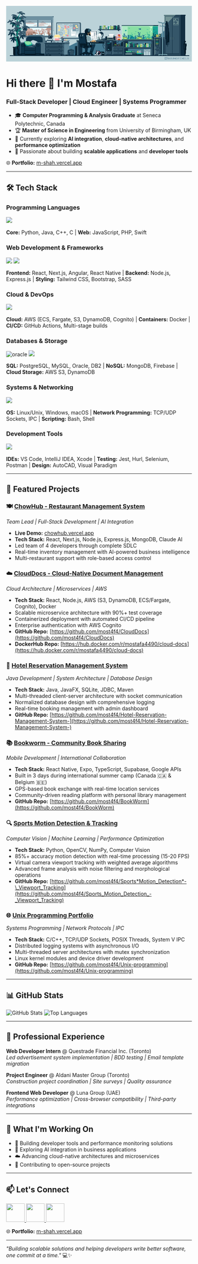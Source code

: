 ![MasterHead](/assets/1.gif)

# Hi there 👋 I'm Mostafa

### Full-Stack Developer | Cloud Engineer | Systems Programmer

- 🎓 **Computer Programming & Analysis Graduate** at Seneca Polytechnic, Canada
- 🏆 **Master of Science in Engineering** from University of Birmingham, UK
- 🌱 Currently exploring **AI integration**, **cloud-native architectures**, and **performance optimization**
- 🚀 Passionate about building **scalable applications** and **developer tools**

🌐 **Portfolio:** [m-shah.vercel.app](https://m-shah.vercel.app/)

---

## 🛠️ Tech Stack

### Programming Languages

<img src="https://skillicons.dev/icons?i=py,java,cpp,c,js,swift,php" />

**Core:** Python, Java, C++, C | **Web:** JavaScript, PHP, Swift

### Web Development & Frameworks

<img src="https://skillicons.dev/icons?i=react,nextjs,nodejs,express,angular,html,css" />
<img src="https://skillicons.dev/icons?i=sass,bootstrap,tailwind,wordpress" />

**Frontend:** React, Next.js, Angular, React Native | **Backend:** Node.js, Express.js | **Styling:** Tailwind CSS, Bootstrap, SASS

### Cloud & DevOps

<img src="https://skillicons.dev/icons?i=aws,docker,git,githubactions" />

**Cloud:** AWS (ECS, Fargate, S3, DynamoDB, Cognito) | **Containers:** Docker | **CI/CD:** GitHub Actions, Multi-stage builds

### Databases & Storage

<img src="https://icongr.am/devicon/oracle-original.svg?size=50&color=currentColor" alt="oracle" width="50" height="50"/>
<img src="https://skillicons.dev/icons?i=mongodb,postgres,mysql,firebase" />

**SQL:** PostgreSQL, MySQL, Oracle, DB2 | **NoSQL:** MongoDB, Firebase | **Cloud Storage:** AWS S3, DynamoDB

### Systems & Networking

<img src="https://skillicons.dev/icons?i=linux,ubuntu,windows,apple" />

**OS:** Linux/Unix, Windows, macOS | **Network Programming:** TCP/UDP Sockets, IPC | **Scripting:** Bash, Shell

### Development Tools

<img src="https://skillicons.dev/icons?i=vscode,idea,visualstudio,postman,regex" />

**IDEs:** VS Code, IntelliJ IDEA, Xcode | **Testing:** Jest, Hurl, Selenium, Postman | **Design:** AutoCAD, Visual Paradigm

---

## 🚀 Featured Projects

### 🍽️ [**ChowHub - Restaurant Management System**](https://github.com/most4f4/chowhub)

_Team Lead | Full-Stack Development | AI Integration_

- **Live Demo:** [chowhub.vercel.app](https://chowhub.vercel.app/)
- **Tech Stack:** React, Next.js, Node.js, Express.js, MongoDB, Claude AI
- Led team of 4 developers through complete SDLC
- Real-time inventory management with AI-powered business intelligence
- Multi-restaurant support with role-based access control

### ☁️ [**CloudDocs - Cloud-Native Document Management**](https://github.com/most4f4/fragments-ui)

_Cloud Architecture | Microservices | AWS_

- **Tech Stack:** React, Node.js, AWS (S3, DynamoDB, ECS/Fargate, Cognito), Docker
- Scalable microservice architecture with 90%+ test coverage
- Containerized deployment with automated CI/CD pipeline
- Enterprise authentication with AWS Cognito
- **GitHub Repo:** [https://github.com/most4f4/CloudDocs](https://github.com/most4f4/CloudDocs)
- **DockerHub Repo:** [https://hub.docker.com/r/mostafa4490/cloud-docs](https://hub.docker.com/r/mostafa4490/cloud-docs)

### 🏨 [**Hotel Reservation Management System**](https://github.com/most4f4/Hotel-Reservation-Management-System-)

_Java Development | System Architecture | Database Design_

- **Tech Stack:** Java, JavaFX, SQLite, JDBC, Maven
- Multi-threaded client-server architecture with socket communication
- Normalized database design with comprehensive logging
- Real-time booking management with admin dashboard
- **GitHub Repo:** [https://github.com/most4f4/Hotel-Reservation-Management-System-](https://github.com/most4f4/Hotel-Reservation-Management-System-)

### 📚 [**Bookworm - Community Book Sharing**](https://github.com/most4f4/BookWorm)

_Mobile Development | International Collaboration_

- **Tech Stack:** React Native, Expo, TypeScript, Supabase, Google APIs
- Built in 3 days during international summer camp (Canada 🇨🇦 & Belgium 🇧🇪)
- GPS-based book exchange with real-time location services
- Community-driven reading platform with personal library management
- **GitHub Repo:** [https://github.com/most4f4/BookWorm](https://github.com/most4f4/BookWorm)

### 🔍 [**Sports Motion Detection & Tracking**](https://github.com/most4f4/Sports_Motion_Detection_-_Viewport_Tracking)

_Computer Vision | Machine Learning | Performance Optimization_

- **Tech Stack:** Python, OpenCV, NumPy, Computer Vision
- 85%+ accuracy motion detection with real-time processing (15-20 FPS)
- Virtual camera viewport tracking with weighted average algorithms
- Advanced frame analysis with noise filtering and morphological operations
- **GitHub Repo:** [https://github.com/most4f4/Sports*Motion_Detection*-\_Viewport_Tracking](https://github.com/most4f4/Sports_Motion_Detection_-_Viewport_Tracking)

### 🌐 [**Unix Programming Portfolio**](https://github.com/most4f4/Unix-programming)

_Systems Programming | Network Protocols | IPC_

- **Tech Stack:** C/C++, TCP/UDP Sockets, POSIX Threads, System V IPC
- Distributed logging systems with asynchronous I/O
- Multi-threaded server architectures with mutex synchronization
- Linux kernel modules and device driver development
- **GitHub Repo:** [https://github.com/most4f4/Unix-programming](https://github.com/most4f4/Unix-programming)

---

## 📊 GitHub Stats

![GitHub Stats](https://github-readme-stats.vercel.app/api?username=most4f4&show_icons=true&theme=radical)
![Top Languages](https://github-readme-stats.vercel.app/api/top-langs/?username=most4f4&layout=compact&theme=radical)

---

## 💼 Professional Experience

**Web Developer Intern** @ Questrade Financial Inc. (Toronto)  
_Led advertisement system implementation | BDD testing | Email template migration_

**Project Engineer** @ Aldani Master Group (Toronto)  
_Construction project coordination | Site surveys | Quality assurance_

**Frontend Web Developer** @ Luna Group (UAE)  
_Performance optimization | Cross-browser compatibility | Third-party integrations_

---

## 🎯 What I'm Working On

- 🔧 Building developer tools and performance monitoring solutions
- 🧠 Exploring AI integration in business applications
- ☁️ Advancing cloud-native architectures and microservices
- 📱 Contributing to open-source projects

---

## 📫 Let's Connect

<a href="https://www.linkedin.com/in/mostafa-shah/">
  <img src="https://skillicons.dev/icons?i=linkedin" width="50" height="50"/>
</a>
<a href="mailto:mostafa.shahrabadi90@gmail.com">
  <img src="https://skillicons.dev/icons?i=gmail" width="50" height="50"/>
</a>
<a href="https://m-shah.vercel.app/">
  <img src="https://skillicons.dev/icons?i=vercel" width="50" height="50"/>
</a>

🌐 **Portfolio:** [m-shah.vercel.app](https://m-shah.vercel.app/)

---

_"Building scalable solutions and helping developers write better software, one commit at a time."_ 💻✨
